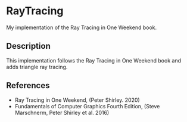 # RayTracing
My implementation of the Ray Tracing in One Weekend book.

## Description
This implementation follows the Ray Tracing in One Weekend book and adds triangle ray tracing.

## References
<ul>
<li>Ray Tracing in One Weekend, (Peter Shirley. 2020)</li>
<li>Fundamentals of Computer Graphics Fourth Edition, (Steve Marschnerm, Peter Shirley et al. 2016)</li>
</ul>

